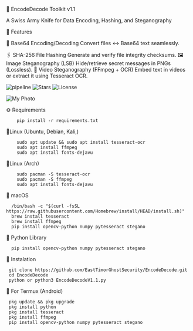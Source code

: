 🔐 EncodeDecode Toolkit v1.1

A Swiss Army Knife for Data Encoding, Hashing, and Steganography

🌟 Features

   🔢 Base64 Encoding/Decoding
     Convert files ↔ Base64 text seamlessly.

   🖇️ SHA-256 File Hashing
      Generate and verify file integrity checksums.
   🖼️ Image Steganography (LSB)
      Hide/retrieve secret messages in PNGs (Lossless).
   🎥 Video Steganography (FFmpeg + OCR)
      Embed text in videos or extract it using Tesseract OCR.

![pipeline](https://img.shields.io/badge/pipeline-passed-brightgreen)
![Stars](https://img.shields.io/github/stars/EastTimorGhostSecurity?style=social)
![License](https://img.shields.io/badge/license-MIT-blue)

![My Photo](./my-photo.png)


⚙ Requirements

        pip install -r requirements.txt

🐧Linux (Ubuntu, Debian, Kali,)
        
        sudo apt update && sudo apt install tesseract-ocr
        sudo apt install ffmpeg
        sudo apt install fonts-dejavu
   
 🐧Linux (Arch)
 
        sudo pacman -S tesseract-ocr
        sudo pacman -S ffmpeg
        sudo apt install fonts-dejavu
   
  🍏 macOS
      
      /bin/bash -c "$(curl -fsSL https://raw.githubusercontent.com/Homebrew/install/HEAD/install.sh)"
      brew install tesseract
      brew install ffmpeg
      pip install opencv-python numpy pytesseract stegano
 
 🐍 Python Library

      pip install opencv-python numpy pytesseract stegano


 🚀 Instalation

     git clone https://github.com/EastTimorGhostSecurity/EncodeDecode.git
     cd EncodeDecode
     python or python3 EncodeDecodeV1.1.py

 📱 For Termux (Android)
     
     pkg update && pkg upgrade
     pkg install python
     pkg install tesseract
     pkg install ffmpeg
     pip install opencv-python numpy pytesseract stegano
